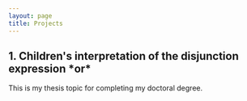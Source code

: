 ```yaml
---
layout: page
title: Projects
---
```


<h2> 1. Children's interpretation of the disjunction expression *or* </h2>

This is my thesis topic for completing my doctoral degree. 

